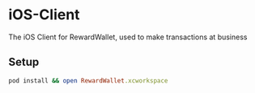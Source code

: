 # iOS-Client
The iOS Client for RewardWallet, used to make transactions at business

## Setup

```ruby
pod install && open RewardWallet.xcworkspace
```
